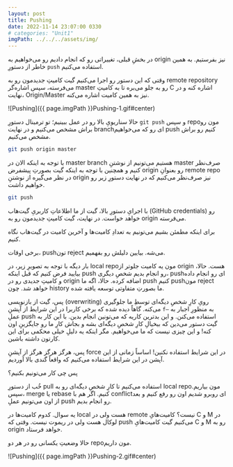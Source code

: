 ```yaml
---
layout: post
title: Pushing
date: 2022-11-14 23:07:00 0330
# categories: "Unit1"
imgPath: ../../../assets/img/
---
```


در بخشِ قبلی، تغییراتی رو که انجام دادیم رو می‌خواهیم به origin نیز بفرستیم. به همین خاطر از دستورِ `push` استفاده می‌کنیم.

وقتی که این دستور رو اجرا می‌کنیم گیت کامیتِ جدیدمون رو به remote repository می‌فرسته، سپس اشاره‌گر master رو به جلو می‌بره تا به کامیتِ C اشاره کنه و در نهایت، Origin/Master نیز به همین کامیت اشاره می‌کنه.

![Pushing]({{ page.imgPath }}Pushing-1.gif#center)

حالا سناریویِ بالا رو در عمل ببینیم؛ تو ترمینال دستورِ `git push` و سپس repoمون رو براش مشخص می‌کنیم و در نهایت branchای رو که می‌خواهیم push کنیم رو براش مشخص می‌کنیم.

```bash
git push origin master
```

با توجه به اینکه الان در master branch هستیم می‌تونیم از نوشتنِ master صرف‌نظر کنیم و همچنین با توجه به اینکه گیت بصورتِ پیشفرض origin رو بعنوانِ remote repo در نظر می‌گیره از نوشتنِ origin نیز صرف‌نظر می‌کنیم که در نهایت دستورِ زیر رو خواهیم داشت.

```bash
git push
```

با اجرایِ دستورِ بالا، گیت از ما اطلاعاتِ کاربریِ گیت‌هاب (GitHub credentials) رو خواهد خواست. در نهایت، گیت کامیتِ جدیدمون رو به origin می‌فرسته. 

برای اینکه مطمئن بشیم می‌تونیم به تعدادِ کامیت‌ها و آخرین کامیت در گیت‌هاب نگاه کنیم.

برخی اوقات، pushتون reject می‌شه. بیایین دلیلش رو بفهمیم.

بار دیگه با توجه به تصویرِ زیر، در local repoمون یه کامیت جلوتر از origin هست. حالا، بیایید فرض کنیم که قبل اینکه push رو انجام بدیم شخصِ دیگری، pushای رو انجام داده و کامیتِ جدیدی رو در origin اضافه کرده. حالا، اگه ما push کنیم pushمون reject خواهد شد. چون history ما بصورتِ متفاوتی توسعه یافته شده. 

پس، گیت از بازنویسی (overwriting) رویِ کارِ شخصِ دیگه‌ای توسطِ ما جلوگیری می‌کنه. گاهاً دیده شده که برخی کاربرا در این شرایط از آپشنِ `f—` به منظورِ اجبار به عملِ push استفاده می‌کنن. و این بدترین کاریه که می‌تونین انجام بدین. با این کار به گیت دستور می‌دین که بیخیالِ کارِ شخصِ دیگه‌ای بشه و بجاش کارِ ما رو جایگزینِ اون کنه! و این چیزی نیست که ما می‌خواهیم. مگر اینکه یه دلیلِ خیلی محکمی برای این کارتون داشته باشین. 

پس، هرگز هرگز هرگز از آپشنِ force در این شرایط استفاده نکنین! اساساً زمانی از این آپشن در این شرایط استفاده می‌کنیم که واقعاً گندی بالا آوردیم.

پس چی کار می‌تونیم بکنیم؟

خُب از دستورِ pull استفاده می‌کنیم تا کارِ شخصِ دیگه‌ای رو به local repoمون بیاریم. سپس، merge یا rebase کنیم. اگر هم با conflictای روبرو شدیم اون رو رفع کنیم و بعد از اون می‌تونیم عملِ push رو انجام بدیم.

یه سوال. کدوم کامیت‌ها در local هست ولی در remote نیست؟ کامیت‌هایِ C و M در لوکال هست ولی در ریموت نیست. وقتی که push می‌کنیم گیت کامیت‌هایِ C و M رو به origin خواهد فرستاد. 

حالا وضعیتِ یکسانی رو در هر دو repoمون داریم. 

![Pushing]({{ page.imgPath }}Pushing-2.gif#center)
